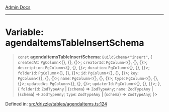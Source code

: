 [Admin Docs](/)

***

# Variable: agendaItemsTableInsertSchema

> `const` **agendaItemsTableInsertSchema**: `BuildSchema`\<`"insert"`, \{ `createdAt`: `PgColumn`\<\{\}, \{\}, \{\}\>; `creatorId`: `PgColumn`\<\{\}, \{\}, \{\}\>; `description`: `PgColumn`\<\{\}, \{\}, \{\}\>; `duration`: `PgColumn`\<\{\}, \{\}, \{\}\>; `folderId`: `PgColumn`\<\{\}, \{\}, \{\}\>; `id`: `PgColumn`\<\{\}, \{\}, \{\}\>; `key`: `PgColumn`\<\{\}, \{\}, \{\}\>; `name`: `PgColumn`\<\{\}, \{\}, \{\}\>; `type`: `PgColumn`\<\{\}, \{\}, \{\}\>; `updatedAt`: `PgColumn`\<\{\}, \{\}, \{\}\>; `updaterId`: `PgColumn`\<\{\}, \{\}, \{\}\>; \}, \{ `folderId`: `ZodTypeAny` \| (`schema`) => `ZodTypeAny`; `name`: `ZodTypeAny` \| (`schema`) => `ZodTypeAny`; `type`: `ZodTypeAny` \| (`schema`) => `ZodTypeAny`; \}\>

Defined in: [src/drizzle/tables/agendaItems.ts:124](https://github.com/hustlernik/talawa-api/blob/6321c91e956d2ee44b2bb9c22c1b40aa4687c9c2/src/drizzle/tables/agendaItems.ts#L124)

